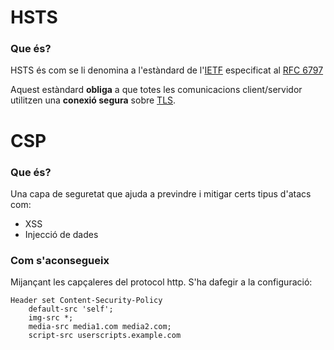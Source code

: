 # HSTS
### Que és?
HSTS és com se li denomina a l'estàndard de l'[IETF](https://ca.wikipedia.org/wiki/Internet_Engineering_Task_Force) 
especificat al [RFC 6797](https://datatracker.ietf.org/doc/html/rfc6797)

Aquest estàndard **obliga** a que totes les comunicacions client/servidor
utilitzen una **conexió segura** sobre [TLS](https://en.wikipedia.org/wiki/Transport_Layer_Security). 

# CSP
### Que és?
Una capa de seguretat que ajuda a previndre
i mitigar certs tipus d'atacs com:
- XSS
- Injecció de dades


### Com s'aconsegueix
Mijançant les capçaleres del protocol http. S'ha dafegir a la
configuració:

```
Header set Content-Security-Policy 
	default-src 'self'; 
	img-src *; 
	media-src media1.com media2.com; 
	script-src userscripts.example.com
```

